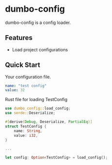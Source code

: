 # dumbo-config  
dumbo-config is a config loader.  


## Features  
- Load project configurations  


## Quick Start  
Your configuration file.
```yaml
name: "test config"
value: 32
```

Rust file for loading TestConfig
```rust
use dumbo_config::load_config;
use serde::Deserialize;

#[derive(Debug, Deserialize, PartialEq)]
struct TestConfig {
    name: String,
    value: i32,
}

...

let config: Option<TestConfig> = load_config();
```
